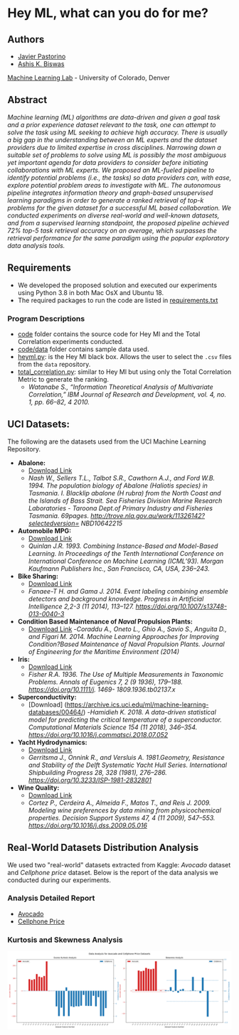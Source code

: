 
# Hey ML, what can you do for me?
## Authors
- [Javier Pastorino](https://cse.ucdenver.edu/~pastorij)
- [Ashis K. Biswas](https://cse.ucdenver.edu/~biswasa)

[Machine Learning Lab](http://ml.cse.ucdenver.edu) - University of Colorado, Denver

## Abstract
*Machine learning (ML) algorithms are data-driven and given a goal task and a prior experience dataset relevant to the task, one can attempt to solve the task using ML seeking to achieve high accuracy. There is usually a big gap in the understanding between an ML experts and the dataset providers due to limited expertise in cross disciplines. Narrowing down a suitable set of problems to solve using ML is possibly the most ambiguous yet important agenda for data providers to consider before initiating collaborations with ML experts. We proposed an ML-fueled pipeline to identify potential problems (i.e., the tasks) so data providers can, with ease, explore potential problem areas to investigate with ML. The autonomous pipeline integrates information theory and graph-based unsupervised learning paradigms in order to generate a ranked retrieval of top-k problems for the given dataset for a successful ML based collaboration. We conducted experiments on diverse real-world and well-known datasets, and from a supervised learning standpoint, the proposed pipeline achieved 72% top-5 task retrieval accuracy on an average, which surpasses the retrieval performance for the same paradigm using the popular exploratory data analysis tools.*

## Requirements
- We developed the proposed solution and executed our experiments using Python 3.8 in both Mac OsX and Ubuntu 18. 
- The required packages to run the code are listed in [requirements.txt](code/src/requirements.txt)

### Program Descriptions
- [code](code) folder contains the source code for Hey Ml and the Total Correlation experiments conducted.
- [code/data](code/data) folder contains sample data used.
- [heyml.py](code/src/heyml.py): is the Hey Ml black box. Allows the user to select the `.csv` files from the `data` repository.
- [total_correlation.py](code/src/total_correlation.py): similar to Hey Ml but using only the Total Correlation Metric to generate the ranking.
    - *Watanabe S., “Information Theoretical Analysis of Multivariate Correlation,” IBM Journal of Research and Development, vol. 4, no. 1, pp. 66–82, 4 2010.*

## UCI Datasets:
The following are the datasets used from the UCI Machine Learning Repository.
- **Abalone:** 
    - [Download Link](https://archive.ics.uci.edu/ml/machine-learning-databases/abalone/)
    - *Nash W., Sellers T.L., Talbot S.R., Cawthorn A.J., and Ford W.B. 1994. The population biology of Abalone (Haliotis species) in Tasmania. I. Blacklip abalone (H rubra) from the North Coast and the Islands of Bass Strait. Sea Fisheries Division Marine Research Laboratories - Taroona Dept.of Primary Industry and Fisheries Tasmania. 69pages. http://trove.nla.gov.au/work/11326142?selectedversion= NBD10642215*
- **Automobile MPG:** 
    - [Download Link](https://archive.ics.uci.edu/ml/machine-learning-databases/auto-mpg/)
    - *Quinlan J.R. 1993. Combining Instance-Based and Model-Based Learning. In Proceedings of the Tenth International Conference on International Conference on Machine Learning (ICML’93). Morgan Kaufmann Publishers Inc., San Francisco, CA, USA, 236–243.*
- **Bike Sharing:** 
    - [Download Link](https://archive.ics.uci.edu/ml/machine-learning-databases/00275/)
    - *Fanaee-T H. and Gama J. 2014. Event labeling combining ensemble detectors and background knowledge. Progress in Artificial Intelligence 2,2-3 (11 2014), 113–127. https://doi.org/10.1007/s13748-013-0040-3*
- **Condition Based Maintenance of *Naval* Propulsion Plants:** 
    - [Download Link](https://archive.ics.uci.edu/ml/machine-learning-databases/00316/)
    -*Coraddu A., Oneto L., Ghio A., Savio S., Anguita D., and Figari M. 2014. Machine Learning Approaches for Improving Condition?Based Maintenance of Naval Propulsion Plants. Journal of Engineering for the Maritime Environment (2014)*
- **Iris:** 
    - [Download Link](https://archive.ics.uci.edu/ml/machine-learning-databases/iris/)
    - *Fisher R.A. 1936. The Use of Multiple Measurements in Taxonomic Problems. Annals of Eugenics 7, 2 (9 1936), 179–188. https://doi.org/10.1111/j. 1469- 1809.1936.tb02137.x*
- **Superconductivity:** 
    - [Download] (https://archive.ics.uci.edu/ml/machine-learning-databases/00464/)
    -*Hamidieh K. 2018. A data-driven statistical model for predicting the critical temperature of a superconductor. Computational Materials Science 154 (11 2018), 346–354. https://doi.org/10.1016/j.commatsci.2018.07.052*
- **Yacht Hydrodynamics:** 
    - [Download Link](https://archive.ics.uci.edu/ml/machine-learning-databases/00243/)
    - *Gerritsma J., Onnink R., and Versluis A. 1981.Geometry, Resistance and Stability of the Delft Systematic Yacht Hull Series. International Shipbuilding Progress 28, 328 (1981), 276–286. https://doi.org/10.3233/ISP-1981-2832801*
- **Wine Quality:** 
    - [Download Link](https://archive.ics.uci.edu/ml/machine-learning-databases/wine-quality/)
    - *Cortez P., Cerdeira A., Almeida F., Matos T., and Reis J. 2009. Modeling wine preferences by data mining from physicochemical properties. Decision Support Systems 47, 4 (11 2009), 547–553. https://doi.org/10.1016/j.dss.2009.05.016*

## Real-World Datasets Distribution Analysis
We used two "real-world" datasets extracted from Kaggle: *Avocado* dataset and *Cellphone price* dataset.
Below is the report of the data analysis we conducted during our experiments.

### Analysis Detailed Report
- [Avocado](dataset_analysis/avocado.analysis.report.txt)
- [Cellphone Price](dataset_analysis/cellphone_price.analysis.report.txt)

### Kurtosis and Skewness Analysis
![Kurtosis and Skewness Analysis](dataset_analysis/kurtosis_skewness_analysis.png)


